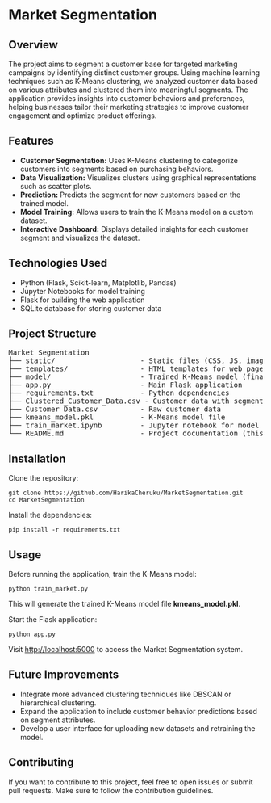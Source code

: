 <h1>Market Segmentation</h1>

<h2>Overview</h2>
<p>The project aims to segment a customer base for targeted marketing campaigns by identifying distinct customer groups. Using machine learning techniques such as K-Means clustering, we analyzed customer data based on various attributes and clustered them into meaningful segments. The application provides insights into customer behaviors and preferences, helping businesses tailor their marketing strategies to improve customer engagement and optimize product offerings.</p>

<h2>Features</h2>
<ul>
  <li><strong>Customer Segmentation:</strong> Uses K-Means clustering to categorize customers into segments based on purchasing behaviors.</li>
  <li><strong>Data Visualization:</strong> Visualizes clusters using graphical representations such as scatter plots.</li>
  <li><strong>Prediction:</strong> Predicts the segment for new customers based on the trained model.</li>
  <li><strong>Model Training:</strong> Allows users to train the K-Means model on a custom dataset.</li>
  <li><strong>Interactive Dashboard:</strong> Displays detailed insights for each customer segment and visualizes the dataset.</li>
</ul>

<h2>Technologies Used</h2>
<ul>
  <li>Python (Flask, Scikit-learn, Matplotlib, Pandas)</li>
  <li>Jupyter Notebooks for model training</li>
  <li>Flask for building the web application</li>
  <li>SQLite database for storing customer data</li>
</ul>

<h2>Project Structure</h2>
<pre>
Market Segmentation
├── static/                    - Static files (CSS, JS, images)
├── templates/                 - HTML templates for web pages
├── model/                     - Trained K-Means model (final_model.sav)
├── app.py                     - Main Flask application
├── requirements.txt           - Python dependencies
├── Clustered_Customer_Data.csv - Customer data with segment labels
├── Customer Data.csv          - Raw customer data
├── kmeans_model.pkl           - K-Means model file
├── train_market.ipynb         - Jupyter notebook for model training
└── README.md                  - Project documentation (this file)
</pre>

<h2>Installation</h2>
<p>Clone the repository:</p>
<pre><code>git clone https://github.com/HarikaCheruku/MarketSegmentation.git
cd MarketSegmentation
</code></pre>
<p>Install the dependencies:</p>
<pre><code>pip install -r requirements.txt</code></pre>

<h2>Usage</h2>
<p>Before running the application, train the K-Means model:</p>
<pre><code>python train_market.py</code></pre>
<p>This will generate the trained K-Means model file <strong>kmeans_model.pkl</strong>.</p>

<p>Start the Flask application:</p>
<pre><code>python app.py</code></pre>
<p>Visit <a href="http://localhost:5000">http://localhost:5000</a> to access the Market Segmentation system.</p>

<h2>Future Improvements</h2>
<ul>
  <li>Integrate more advanced clustering techniques like DBSCAN or hierarchical clustering.</li>
  <li>Expand the application to include customer behavior predictions based on segment attributes.</li>
  <li>Develop a user interface for uploading new datasets and retraining the model.</li>
</ul>

<h2>Contributing</h2>
<p>If you want to contribute to this project, feel free to open issues or submit pull requests. Make sure to follow the contribution guidelines.</p>
